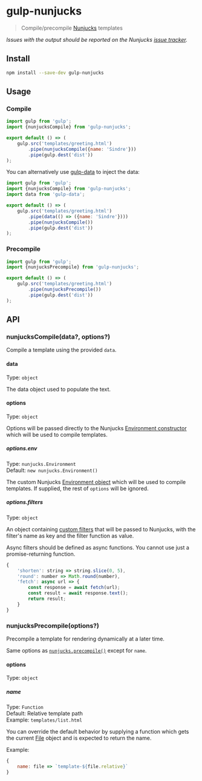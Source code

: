 # gulp-nunjucks

> Compile/precompile [Nunjucks](https://mozilla.github.io/nunjucks/) templates

*Issues with the output should be reported on the Nunjucks [issue tracker](https://github.com/mozilla/nunjucks/issues).*

## Install

```sh
npm install --save-dev gulp-nunjucks
```

## Usage

### Compile

```js
import gulp from 'gulp';
import {nunjucksCompile} from 'gulp-nunjucks';

export default () => (
	gulp.src('templates/greeting.html')
		.pipe(nunjucksCompile({name: 'Sindre'}))
		.pipe(gulp.dest('dist'))
);
```

You can alternatively use [gulp-data](https://github.com/colynb/gulp-data) to inject the data:

```js
import gulp from 'gulp';
import {nunjucksCompile} from 'gulp-nunjucks';
import data from 'gulp-data';

export default () => (
	gulp.src('templates/greeting.html')
		.pipe(data(() => ({name: 'Sindre'})))
		.pipe(nunjucksCompile())
		.pipe(gulp.dest('dist'))
);
```

### Precompile

```js
import gulp from 'gulp';
import {nunjucksPrecompile} from 'gulp-nunjucks';

export default () => (
	gulp.src('templates/greeting.html')
		.pipe(nunjucksPrecompile())
		.pipe(gulp.dest('dist'))
);
```

## API

### nunjucksCompile(data?, options?)

Compile a template using the provided `data`.

#### data

Type: `object`

The data object used to populate the text.

#### options

Type: `object`

Options will be passed directly to the Nunjucks [Environment constructor](https://mozilla.github.io/nunjucks/api.html#constructor) which will be used to compile templates.

##### options.env

Type: `nunjucks.Environment`\
Default: `new nunjucks.Environment()`

The custom Nunjucks [Environment object](https://mozilla.github.io/nunjucks/api.html#environment) which will be used to compile templates. If supplied, the rest of `options` will be ignored.

##### options.filters

Type: `object`

An object containing [custom filters](https://mozilla.github.io/nunjucks/api.html#custom-filters) that will be passed to Nunjucks, with the filter's name as key and the filter function as value.

Async filters should be defined as async functions. You cannot use just a promise-returning function.

```js
{
	'shorten': string => string.slice(0, 5),
	'round': number => Math.round(number),
	'fetch': async url => {
		const response = await fetch(url);
		const result = await response.text();
		return result;
	}
}
```

### nunjucksPrecompile(options?)

Precompile a template for rendering dynamically at a later time.

Same options as [`nunjucks.precompile()`](https://mozilla.github.io/nunjucks/api.html#precompile) except for `name`.

#### options

Type: `object`

##### name

Type: `Function`\
Default: Relative template path\
Example: `templates/list.html`

You can override the default behavior by supplying a function which gets the current [File](https://github.com/gulpjs/vinyl#options) object and is expected to return the name.

Example:

```js
{
	name: file => `template-${file.relative}`
}
```
